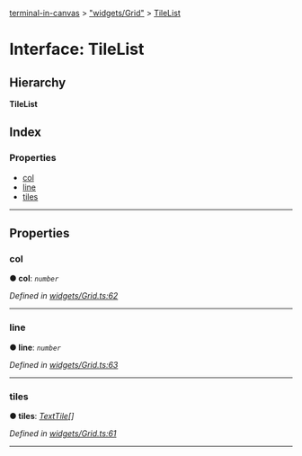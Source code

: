 [terminal-in-canvas](../README.md) > ["widgets/Grid"](../modules/_widgets_grid_.md) > [TileList](../interfaces/_widgets_grid_.tilelist.md)

# Interface: TileList

## Hierarchy

**TileList**

## Index

### Properties

* [col](_widgets_grid_.tilelist.md#col)
* [line](_widgets_grid_.tilelist.md#line)
* [tiles](_widgets_grid_.tilelist.md#tiles)

---

## Properties

<a id="col"></a>

###  col

**● col**: *`number`*

*Defined in [widgets/Grid.ts:62](https://github.com/danikaze/terminal-in-canvas/blob/ad1033f/src/widgets/Grid.ts#L62)*

___
<a id="line"></a>

###  line

**● line**: *`number`*

*Defined in [widgets/Grid.ts:63](https://github.com/danikaze/terminal-in-canvas/blob/ad1033f/src/widgets/Grid.ts#L63)*

___
<a id="tiles"></a>

###  tiles

**● tiles**: *[TextTile](_terminal_.texttile.md)[]*

*Defined in [widgets/Grid.ts:61](https://github.com/danikaze/terminal-in-canvas/blob/ad1033f/src/widgets/Grid.ts#L61)*

___

